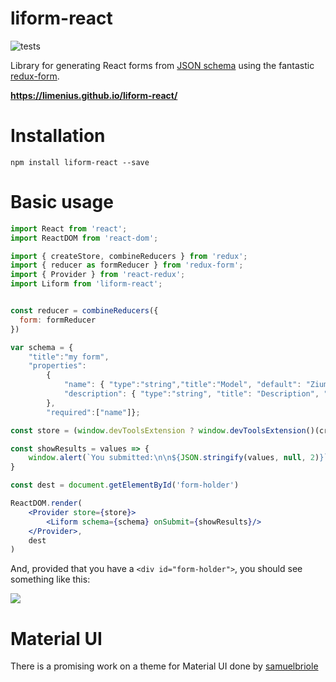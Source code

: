 liform-react
============

![tests](https://api.travis-ci.org/Limenius/liform-react.svg?branch=master)

Library for generating React forms from [JSON schema](http://json-schema.org/) using the fantastic [redux-form](https://github.com/erikras/redux-form).

**https://limenius.github.io/liform-react/**

# Installation

```
npm install liform-react --save
```

# Basic usage

```jsx
import React from 'react';
import ReactDOM from 'react-dom';

import { createStore, combineReducers } from 'redux';
import { reducer as formReducer } from 'redux-form';
import { Provider } from 'react-redux';
import Liform from 'liform-react';


const reducer = combineReducers({
  form: formReducer
})

var schema = {
    "title":"my form",
    "properties":
        {
            "name": { "type":"string","title":"Model", "default": "Ziummmm"},
            "description": { "type":"string", "title": "Description", "widget": "textarea" }
        },
        "required":["name"]};

const store = (window.devToolsExtension ? window.devToolsExtension()(createStore) : createStore)(reducer)

const showResults = values => {
    window.alert(`You submitted:\n\n${JSON.stringify(values, null, 2)}`)
}

const dest = document.getElementById('form-holder')

ReactDOM.render(
    <Provider store={store}>
        <Liform schema={schema} onSubmit={showResults}/>
    </Provider>,
    dest
)
```

And, provided that you have a `<div id="form-holder">`, you should see something like this:

![](https://raw.githubusercontent.com/Limenius/liform-react/master/docs/images/example-liform-react.png)

# Material UI

There is a promising work on a theme for Material UI done by [samuelbriole](https://github.com/samuelbriole/react-liform-material-ui-theme)


